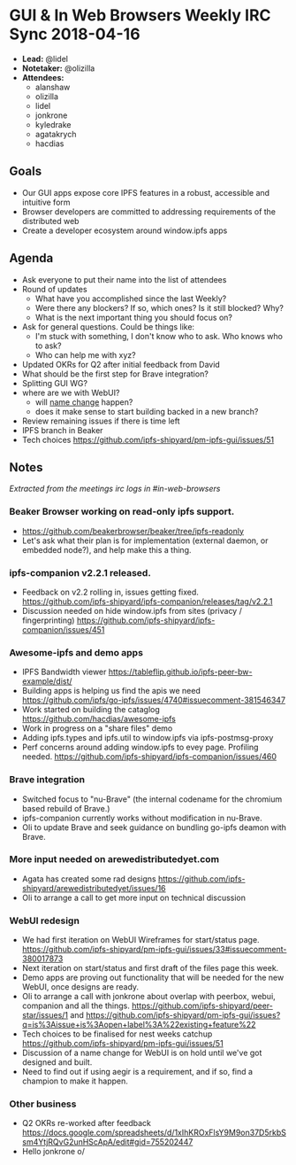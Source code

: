 # GUI & In Web Browsers Weekly IRC Sync 2018-04-16

- **Lead:** @lidel
- **Notetaker:** @olizilla
- **Attendees:**
  - alanshaw
  - olizilla
  - lidel
  - jonkrone
  - kyledrake
  - agatakrych
  - hacdias


## Goals

- Our GUI apps expose core IPFS features in a robust, accessible and intuitive form
- Browser developers are committed to addressing requirements of the distributed web
- Create a developer ecosystem around window.ipfs apps


## Agenda

- Ask everyone to put their name into the list of attendees
- Round of updates
  - What have you accomplished since the last Weekly?
  - Were there any blockers? If so, which ones? Is it still blocked? Why?
  - What is the next important thing you should focus on?
- Ask for general questions. Could be things like:
  - I'm stuck with something, I don't know who to ask. Who knows who to ask?
  - Who can help me with xyz?
- Updated OKRs for Q2 after initial feedback from David
- What should be the first step for Brave integration?
- Splitting GUI WG?
- where are we with WebUI? 
    - will [name change](https://github.com/ipfs-shipyard/ipfs-webui/issues/612) happen?
    - does it make sense to start building backed in a new branch?
- Review remaining issues if there is time left
- IPFS branch in Beaker
- Tech choices https://github.com/ipfs-shipyard/pm-ipfs-gui/issues/51


## Notes

_Extracted from the meetings irc logs in #in-web-browsers_

### Beaker Browser working on read-only ipfs support.

- https://github.com/beakerbrowser/beaker/tree/ipfs-readonly
- Let's ask what their plan is for implementation (external daemon, or embedded node?), and help make this a thing.


### ipfs-companion v2.2.1 released. 

- Feedback on v2.2 rolling in, issues getting fixed. https://github.com/ipfs-shipyard/ipfs-companion/releases/tag/v2.2.1
- Discussion needed on hide window.ipfs from sites (privacy / fingerprinting) https://github.com/ipfs-shipyard/ipfs-companion/issues/451


### Awesome-ipfs and demo apps

- IPFS Bandwidth viewer https://tableflip.github.io/ipfs-peer-bw-example/dist/
- Building apps is helping us find the apis we need https://github.com/ipfs/go-ipfs/issues/4740#issuecomment-381546347
- Work started on building the cataglog https://github.com/hacdias/awesome-ipfs
- Work in progress on a "share files" demo
- Adding ipfs.types and ipfs.util to window.ipfs via ipfs-postmsg-proxy
- Perf concerns around adding window.ipfs to evey page. Profiling needed. https://github.com/ipfs-shipyard/ipfs-companion/issues/460


### Brave integration

- Switched focus to "nu-Brave" (the internal codename for the chromium based rebuild of Brave.)
- ipfs-companion currently works without modification in nu-Brave.
- Oli to update Brave and seek guidance on bundling go-ipfs deamon with Brave.


### More input needed on arewedistributedyet.com

- Agata has created some rad designs https://github.com/ipfs-shipyard/arewedistributedyet/issues/16
- Oli to arrange a call to get more input on technical discussion


### WebUI redesign

- We had first iteration on WebUI Wireframes for start/status page. https://github.com/ipfs-shipyard/pm-ipfs-gui/issues/33#issuecomment-380017873
- Next iteration on start/status and first draft of the files page this week.
- Demo apps are proving out functionality that will be needed for the new WebUI, once designs are ready.
- Oli to arrange a call with jonkrone about overlap with peerbox, webui, companion and all the things. https://github.com/ipfs-shipyard/peer-star/issues/1 and https://github.com/ipfs-shipyard/pm-ipfs-gui/issues?q=is%3Aissue+is%3Aopen+label%3A%22existing+feature%22
- Tech choices to be finalised for nest weeks catchup https://github.com/ipfs-shipyard/pm-ipfs-gui/issues/51
- Discussion of a name change for WebUI is on hold until we've got designed and built.
- Need to find out if using aegir is a requirement, and if so, find a champion to make it happen.


### Other business

- Q2 OKRs re-worked after feedback https://docs.google.com/spreadsheets/d/1xIhKROxFlsY9M9on37D5rkbSsm4YtjRQvG2unHScApA/edit#gid=755202447
- Hello jonkrone o/
